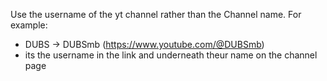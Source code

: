 Use the username of the yt channel rather than the Channel name. 
For example:
- DUBS -> DUBSmb (https://www.youtube.com/@DUBSmb)
- its the username in the link and underneath theur name on the channel page
